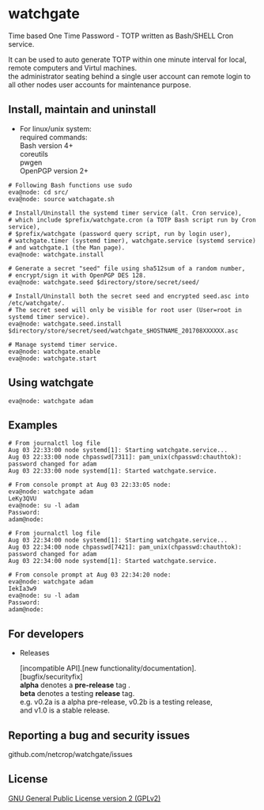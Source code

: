 # watchgate
Time based One Time Password - TOTP written as Bash/SHELL Cron service.  

  It can be used to auto generate TOTP within one minute interval for local, remote computers and Virtul machines.  
the administrator seating behind a single user account can remote login to all other nodes user accounts for maintenance purpose.  
## Install, maintain and uninstall

* For linux/unix system:  
required commands:  
Bash version 4+  
coreutils  
pwgen  
OpenPGP version 2+  

```
# Following Bash functions use sudo
eva@node: cd src/
eva@node: source watchagate.sh

# Install/Uninstall the systemd timer service (alt. Cron service),
# which include $prefix/watchgate.cron (a TOTP Bash script run by Cron service),
# $prefix/watchgate (password query script, run by login user),
# watchgate.timer (systemd timer), watchgate.service (systemd service)
# and watchgate.1 (the Man page).
eva@node: watchgate.install

# Generate a secret "seed" file using sha512sum of a random number,
# encrypt/sign it with OpenPGP DES 128.
eva@node: watchgate.seed $directory/store/secret/seed/

# Install/Uninstall both the secret seed and encrypted seed.asc into /etc/watchgate/.
# The secret seed will only be visible for root user (User=root in systemd timer service).
eva@node: watchgate.seed.install $directory/store/secret/seed/watchgate_$HOSTNAME_201708XXXXXX.asc

# Manage systemd timer service.
eva@node: watchgate.enable
eva@node: watchgate.start
```
## Using watchgate
```
eva@node: watchgate adam
```
## Examples
```
# From journalctl log file
Aug 03 22:33:00 node systemd[1]: Starting watchgate.service...
Aug 03 22:33:00 node chpasswd[7311]: pam_unix(chpasswd:chauthtok): password changed for adam
Aug 03 22:33:00 node systemd[1]: Started watchgate.service.

# From console prompt at Aug 03 22:33:05 node: 
eva@node: watchgate adam
LeKy3QVU
eva@node: su -l adam
Password:
adam@node:

# From journalctl log file
Aug 03 22:34:00 node systemd[1]: Starting watchgate.service...
Aug 03 22:34:00 node chpasswd[7421]: pam_unix(chpasswd:chauthtok): password changed for adam
Aug 03 22:34:00 node systemd[1]: Started watchgate.service.

# From console prompt at Aug 03 22:34:20 node: 
eva@node: watchgate adam
IekIa3w9
eva@node: su -l adam
Password:
adam@node:
```
## For developers


* Releases

  [incompatible API].[new functionality/documentation].[bugfix/securityfix]  
**alpha** denotes a **pre-release** tag .  
**beta** denotes a testing **release** tag.  
e.g. v0.2a is a alpha pre-release, v0.2b is a testing release,  
and v1.0 is a stable release.  


## Reporting a bug and security issues

github.com/netcrop/watchgate/issues

## License

[GNU General Public License version 2 (GPLv2)](https://github.com/netcrop/watchgate/COPYING)

